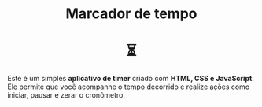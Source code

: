 <h1 align='center'>Marcador de tempo</h1>
<h1 align="center">⏳</h1>

Este é um simples **aplicativo de timer** criado com **HTML, CSS e JavaScript**. Ele permite que você acompanhe o tempo decorrido e realize ações como iniciar, pausar e zerar o cronômetro.